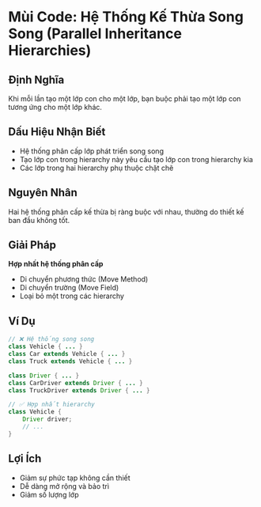 # **Mùi Code: Hệ Thống Kế Thừa Song Song (Parallel Inheritance Hierarchies)**

## **Định Nghĩa**
Khi mỗi lần tạo một lớp con cho một lớp, bạn buộc phải tạo một lớp con tương ứng cho một lớp khác.

## **Dấu Hiệu Nhận Biết**
- Hệ thống phân cấp lớp phát triển song song
- Tạo lớp con trong hierarchy này yêu cầu tạo lớp con trong hierarchy kia
- Các lớp trong hai hierarchy phụ thuộc chặt chẽ

## **Nguyên Nhân**
Hai hệ thống phân cấp kế thừa bị ràng buộc với nhau, thường do thiết kế ban đầu không tốt.

## **Giải Pháp**
**Hợp nhất hệ thống phân cấp**
- Di chuyển phương thức (Move Method)
- Di chuyển trường (Move Field)
- Loại bỏ một trong các hierarchy

## **Ví Dụ**
```java
// ❌ Hệ thống song song
class Vehicle { ... }
class Car extends Vehicle { ... }
class Truck extends Vehicle { ... }

class Driver { ... }
class CarDriver extends Driver { ... }
class TruckDriver extends Driver { ... }

// ✅ Hợp nhất hierarchy
class Vehicle {
    Driver driver;
    // ...
}
```

## **Lợi Ích**
- Giảm sự phức tạp không cần thiết
- Dễ dàng mở rộng và bảo trì
- Giảm số lượng lớp

